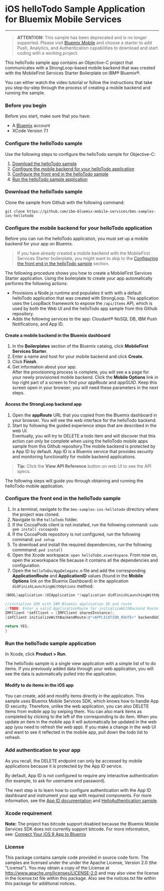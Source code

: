 # iOS helloTodo Sample Application for Bluemix Mobile Services
---

> **ATTENTION:** This sample has been deprecated and is no longer supported. Please visit [Bluemix Mobile](https://console.ng.bluemix.net/mobile/create-project/) and choose a starter to add Push, Analytics, and Authentication capabilities to download and start coding with a working project.




This helloTodo sample app contains an Objective-C project that communicates with a StrongLoop-based mobile backend that was created with the MobileFirst Services Starter Boilerplate on IBM&reg; Bluemix&reg;.

You can either watch the video tutorial or follow the instructions that take you step-by-step through the process of creating a mobile backend and running the sample.

### Before you begin
Before you start, make sure that you have:
* A [Bluemix](http://bluemix.net) account
* XCode Version 7.1

### Configure the helloTodo sample

Use the following steps to configure the helloTodo sample for Objective-C:

1. [Download the helloTodo sample](#download-the-hellotodo-sample)
2. [Configure the mobile backend for your helloTodo application](#configure-the-mobile-backend-for-your-hellotodo-application)
3. [Configure the front end in the helloTodo sample](#configure-the-front-end-in-the-hellotodo-sample)
4. [Run the helloTodo sample application](#run-the-hellotodo-sample-application)


### Download the helloTodo sample
Clone the sample from Github with the following command:

```git clone https://github.com/ibm-bluemix-mobile-services/bms-samples-ios-hellotodo```

### Configure the mobile backend for your helloTodo application

Before you can run the helloTodo application, you must set up a mobile backend for your app on Bluemix.

> If you have already created a mobile backend with the MobileFirst Services Starter boilerplate, you might want to skip to the [Configuring the front end in the helloTodo sample](#configuring-the-front-end-in-the-hellotodo-sample) section.

  The following procedure shows you how to create a MobileFirst Services Starter application. Using the boilerplate to create your app automatically performs the following actions:

* Provisions a Node.js runtime and populates it with with a default helloTodo application that was created with StrongLoop. This application uses the LoopBack framework to expose the `/api/Items` API, which is used by both the Web UI and the helloTodo app sample from this Github repository.
* Adds the following services to the app: Cloudant&reg; NoSQL DB, IBM Push Notifications, and App ID.

#### Create a mobile backend in the  Bluemix dashboard

1.	In the **Boilerplates** section of the Bluemix catalog, click **MobileFirst Services Starter**.
2.	Enter a name and host for your mobile backend and click **Create**.
3.	Click **Finish**.
4. Get information about your app. <br/> After the provisioning process is complete, you will see a a page for your newly provisioned mobile backend. Click the **Mobile Options** link in top right part of a screen to find your *appRoute* and *appGUID*. Keep this screen open in your browser; you will need these parameters in the next steps.

#### Access the StrongLoop backend app
1. Open the **appRoute** URL that you copied from the Bluemix dashboard in your browser. You will see the web interface for the helloTodo backend.
2. Start by following the guided experience steps that are described in the web UI. <br/>Eventually, you will try to DELETE a todo item and will discover that this action can only be complete when using the helloTodo mobile apps sample from this Github repository.The mobile backend is protected by a App ID by default.  App ID is a Bluemix service that provides security and monitoring functionality for mobile backend applications.

> **Tip:** Click the **View API Reference** button on web UI to see the API specs.

The following steps will guide you through obtaining and running the helloTodo mobile application.

### Configure the front end in the helloTodo sample
1. In a terminal, navigate to the `bms-samples-ios-hellotodo` directory where the project was cloned.
2. Navigate to the `helloTodo` folder.
3. If the CocoaPods client is not installed, run the following command: `sudo gem install cocoapods`
4. If the CocoaPods repository is not configured, run the following command: `pod setup`
5. To download and install the required dependencies, run the following commmand: `pod install`
6. Open the Xcode workspace: `open helloToDo.xcworkspace`. From now on, open the xcworkspace file because it contains all the dependencies and configuration.
7. Open the `helloToDo/AppDelegate.m` file and add the corresponding **ApplicationRoute** and
**ApplicationID** values (found in the **Mobile Options** link on the Bluemix Dashboard) in the application `didFinishLaunchingWithOptions` method:

```objective-c
(BOOL)application:(UIApplication *)application didFinishLaunchingWithOptions:(NSDictionary *)launchOptions {

//initialize SDK with IBM Bluemix application ID and route
//TODO: Enter a valid ApplicationRoute for initializaWithBackend Route and a valid ApplicationId for backendGUID
IMFClient *imfClient = [IMFClient sharedInstance];
[imfClient initializeWithBackendRoute:@"<APPLICATION_ROUTE>" backendGUID:@"<APPLICATION_ID>"];			

return YES;
}
```


### Run the helloTodo sample application

In Xcode, click **Product > Run**.  

The helloTodo sample is a single view application with a simple list of to do items. If you previously added data through your web application, you will see the data is automatically pulled into the application.

#### Modify to do items in the iOS app
You can create, add and modify items directly in the application. This sample uses Bluemix Mobile Services SDK, which knows how to handle App ID security. Therefore, unlike the web application, you can also DELETE items from mobile app by swiping them. You can also mark items as completed by clicking to the left of the corresponding to do item. When you update an item in the mobile app it will automatically be updated in the web app (you need to refresh the web app). If you make a change in the web UI and want to see it reflected in the mobile app, pull down the todo list to refresh.

### Add authentication to your app
As you recall, the DELETE endpoint can only be accessed by mobile applications because it is protected by the App ID service.

By default, App ID is not configured to require any interactive authentication (for example, to ask for username and password).

The next step is to learn how to configure authentication with the App ID dashboard and instrument your app with required components. For more information, see the  [App ID documentation](https://www.bluemix.net/docs/services/appid/index.html) and [HelloAuthentication sample](https://github.com/ibm-bluemix-mobile-services/bms-samples-ios-helloauthentication).


### Xcode requirement
**Note:** The project has bitcode support disabled because the Bluemix Mobile Services SDK does not currently support bitcode. For more information, see: [Connect Your iOS 9 App to Bluemix](https://developer.ibm.com/bluemix/2015/09/16/connect-your-ios-9-app-to-bluemix/)

### License
This package contains sample code provided in source code form. The samples are licensed under the under the Apache License, Version 2.0 (the "License"). You may obtain a copy of the License at http://www.apache.org/licenses/LICENSE-2.0 and may also view the license in the license.txt file within this package. Also see the notices.txt file within this package for additional notices.
